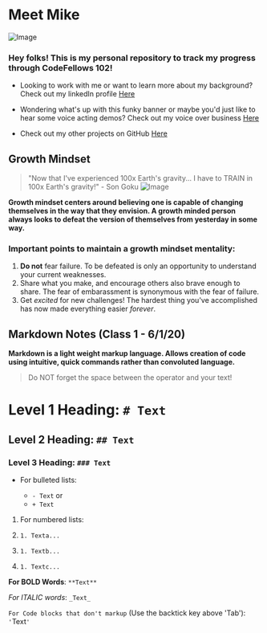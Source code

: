 # Meet Mike
![Image](https://user-images.githubusercontent.com/66289456/83480723-ec7a5300-a450-11ea-92b9-c7cc4506fc14.jpg)
### Hey folks! This is my personal repository to track my progress through CodeFellows 102!

+ Looking to work with me or want to learn more about my background? Check out my linkedIn profile [Here](https://www.linkedin.com/in/michael-greene-b7879774/)

+ Wondering what's up with this funky banner or maybe you'd just like to hear some voice acting demos? Check out my voice over business [Here](https://www.mkgmultimedia.com/mike-greene-voice-over)

+ Check out my other projects on GitHub [Here](https://github.com/micgreene?tab=projects)



## Growth Mindset
> "Now that I've experienced 100x Earth's gravity... I have to TRAIN in 100x Earth's gravity!" - Son Goku
![Image](https://live.staticflickr.com/6228/6291302238_86e360d89f.jpg)


**Growth mindset centers around believing one is capable of changing themselves in the way that they envision. A growth minded person always looks to defeat the version of themselves from yesterday in some way.**

### Important points to maintain a growth mindset mentality:
1. **Do not** fear failure. To be defeated is only an opportunity to understand your current weaknesses.
1. Share what you make, and encourage others also brave enough to share. The fear of embarassment is synonymous with the fear of failure.
1. Get _excited_ for new challenges! The hardest thing you've accomplished has now made everything easier _forever_.



## Markdown Notes (Class 1 - 6/1/20)
**Markdown is a light weight markup language. Allows creation of code using intuitive, quick commands rather than convoluted language.**

>Do NOT forget the space between the operator and your text!

# Level 1 Heading: `# Text`
## Level 2 Heading: `## Text`
### Level 3 Heading: `### Text`

- For bulleted lists:

  - `- Text` or 
  
  + `+ Text`
  
1. For numbered lists: 

1. `1. Texta...` 

1. `1. Textb...` 

1. `1. Textc...`

**For BOLD Words**: `**Text**`

_For ITALIC words_: `_Text_`

`For Code blocks that don't markup` (Use the backtick key above 'Tab'): `'`Text`'`
